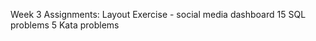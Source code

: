 Week 3 Assignments:
    Layout Exercise - social media dashboard
    15 SQL problems
    5 Kata problems